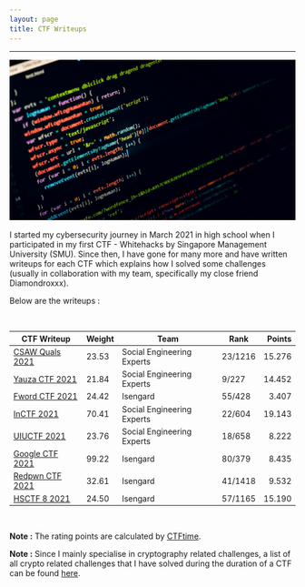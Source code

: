 ```yaml
---
layout: page
title: CTF Writeups
---
```

<hr/>

![CTF Writeups Main Page](/assets/img/ctfImages/misc/homePageImage.png)

I started my cybersecurity journey in March 2021 in high school when I participated in my first CTF - Whitehacks by Singapore Management University (SMU). Since then, I have gone for many more and have written writeups for each CTF which explains how I solved some challenges (usually in collaboration with my team, specifically my close friend Diamondroxxx). 

Below are the writeups :

<br/>

| CTF Writeup | Weight | Team | Rank | Points | 
| ------------- |  --- | --- | ------ | -----: |
|[CSAW Quals 2021](https://angmar2722.github.io/CTFwriteups/2021/csaw2021/) | 23.53 | Social Engineering Experts | 23/1216 | 15.276 |
|[Yauza CTF 2021](https://angmar2722.github.io/CTFwriteups/2021/yauza2021/) | 21.84 | Social Engineering Experts | 9/227 | 14.452 |
|[Fword CTF 2021](https://angmar2722.github.io/CTFwriteups/2021/fword2021/) | 24.42 | Isengard | 55/428 | 3.407 |
|[InCTF 2021](https://angmar2722.github.io/CTFwriteups/2021/inctf2021/) | 70.41 | Social Engineering Experts | 22/604 | 19.143 |
|[UIUCTF 2021](https://angmar2722.github.io/CTFwriteups/2021/uiuctf2021/) | 23.76 | Social Engineering Experts | 18/658 | 8.222 |
|[Google CTF 2021](https://angmar2722.github.io/CTFwriteups/2021/google2021/) | 99.22 | Isengard | 80/379 | 8.435 |
|[Redpwn CTF 2021](https://angmar2722.github.io/CTFwriteups/2021/redpwn2021/) | 32.61 | Isengard | 41/1418 | 9.532 | 
|[HSCTF 8 2021](https://angmar2722.github.io/CTFwriteups/2021/hsctf2021/) | 24.50 | Isengard | 57/1165 | 15.190 | 

<br/>

**Note :** The rating points are calculated by <a href="https://ctftime.org/rating-formula/" target="_blank">CTFtime</a>.

**Note :** Since I mainly specialise in cryptography related challenges, a list of all crypto related challenges that I have solved during the duration of a CTF can be found <a href="https://github.com/Angmar2722/Angmar2722.github.io/blob/master/CTFwriteups/Crypto/cryptoWriteupsMainPage.md" target="_blank">here</a>.

<!-- **Note :** My writeups for when I play a CTF completely on my own can be found <a href="https://angmar2722.github.io/CTFwriteups/oneOffOrSoloWriteups" target="_blank">here</a>. -->

<!-- **Note :** My older writeups and writeups which I am not particularly proud of can be found <a href="https://angmar2722.github.io/CTFwriteups/worseWriteups" target="_blank">here</a>. -->

